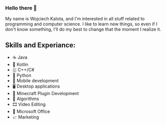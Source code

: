 ### Hello there 👋

My name is Wojciech Kalota, and I'm interested in all stuff related to programming and computer science.
I like to learn new things, so even if I don't know something, I'll do my best to change that the moment I realize it.

## Skills and Experiance:
* ☕ Java
* 📱 Kotlin
* 🇨 C++/C#
* 🐍 Python
* 📱 Mobile development
* 🖥️ Desktop applications
* 🔌 Minecraft Plugin Development
* 🧮 Algorithms
* 🎞️ Video Editing
* 📝 Microsoft Office
* 📈 Marketing
